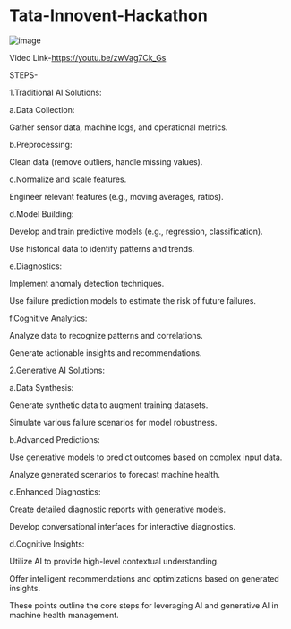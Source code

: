 # Tata-Innovent-Hackathon

![image](https://github.com/user-attachments/assets/8137a4c4-f7e1-4173-b492-667468ca1ee7)

Video Link-https://youtu.be/zwVag7Ck_Gs

STEPS-

1.Traditional AI Solutions:

a.Data Collection:

Gather sensor data, machine logs, and operational metrics.

b.Preprocessing:

Clean data (remove outliers, handle missing values).

c.Normalize and scale features.

Engineer relevant features (e.g., moving averages, ratios).

d.Model Building:

Develop and train predictive models (e.g., regression, classification).

Use historical data to identify patterns and trends.

e.Diagnostics:

Implement anomaly detection techniques.

Use failure prediction models to estimate the risk of future failures.

f.Cognitive Analytics:

Analyze data to recognize patterns and correlations.

Generate actionable insights and recommendations.

2.Generative AI Solutions:

a.Data Synthesis:

Generate synthetic data to augment training datasets.

Simulate various failure scenarios for model robustness.

b.Advanced Predictions:

Use generative models to predict outcomes based on complex input data.

Analyze generated scenarios to forecast machine health.

c.Enhanced Diagnostics:

Create detailed diagnostic reports with generative models.

Develop conversational interfaces for interactive diagnostics.

d.Cognitive Insights:

Utilize AI to provide high-level contextual understanding.

Offer intelligent recommendations and optimizations based on generated insights.

These points outline the core steps for leveraging AI and generative AI in machine health management.

